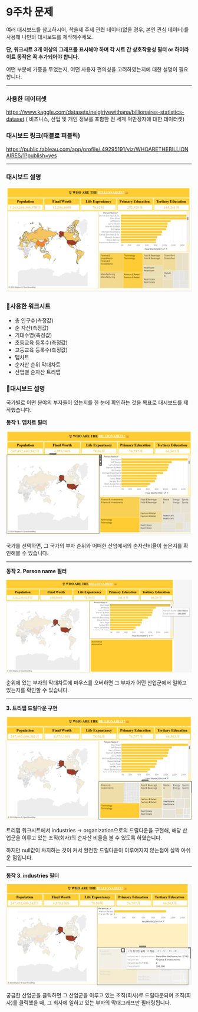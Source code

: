 # 9주차 문제

여러 대시보드를 참고하시어, 학술제 주제 관련 데이터(없을 경우, 본인 관심 데이터)를 사용해 나만의 대시보드를 제작해주세요.

**단, 워크시트 3개 이상의 그래프를 표시해야 하며 각 시트 간 상호작용성 필터 or 하이라이트 동작은 꼭 추가되어야 합니다.**

어떤 부분에 가중을 두었는지, 어떤 사용자 편의성을 고려하였는지에 대한 설명이 필요합니다.

---

### 사용한 데이터셋
https://www.kaggle.com/datasets/nelgiriyewithana/billionaires-statistics-dataset
( 비즈니스, 산업 및 개인 정보를 포함한 전 세계 억만장자에 대한 데이터셋)

### 대시보드 링크(태블로 퍼블릭)
https://public.tableau.com/app/profile/.49295191/viz/WHOARETHEBILLIONAIRES/1?publish=yes

---
### 대시보드 설명

![alt text](<../image/8주차/대시보드 1.png>)

### 🤑사용한 워크시트
- 총 인구수(측정값)
- 순 자산(측정값)
- 기대수명(측정값)
- 초등교육 등록수(측정값)
- 고등교육 등록수(측정값)
- 맵차트
- 순자산 순위 막대차트
- 산업별 순자산 트리맵

### 👑대시보드 설명
국가별로 어떤 분야의 부자들이 있는지를 한 눈에 확인하는 것을 목표로 대시보드를 제작했습니다.


**동작 1. 맵차트 필터**

![alt text](<../image/8주차/대시보드 2.png>)

국가를 선택하면, 그 국가의 부자 순위와 어떠한 산업에서의 순자산비율이 높은지를 확인해볼 수 있습니다.

---

**동작 2. Person name 필터**

![alt text](<../image/8주차/대시보드 3.png>)

순위에 있는 부자의 막대차트에 마우스를 오버하면 그 부자가 어떤 산업군에서 일하고 있는지를 확인할 수 있습니다.

---

**3. 트리맵 드릴다운 구현**

![alt text](<../image/8주차/대시보드 4.png>)

트리맵 워크시트에서 industries -> organization으로의 드릴다운을 구현해, 해당 산업군을 이루고 있는 조직(회사)의 순자산 비율을 볼 수 있도록 하였습니다.

하지만 null값이 차지하는 것이 커서 완전한 드릴다운이 이루어지지 않는점이 살짝 아쉬운 점입니다.

---

**동작 3. industries 필터**

![alt text](<../image/8주차/대시보드 5.png>)

궁금한 산업군을 클릭하면 그 산업군을 이루고 있는 조직(회사)로 드릴다운되며 조직(회사)를 클릭했을 때, 그 회사에 일하고 있는 부자의 막대그래프만 필터링됩니다. 